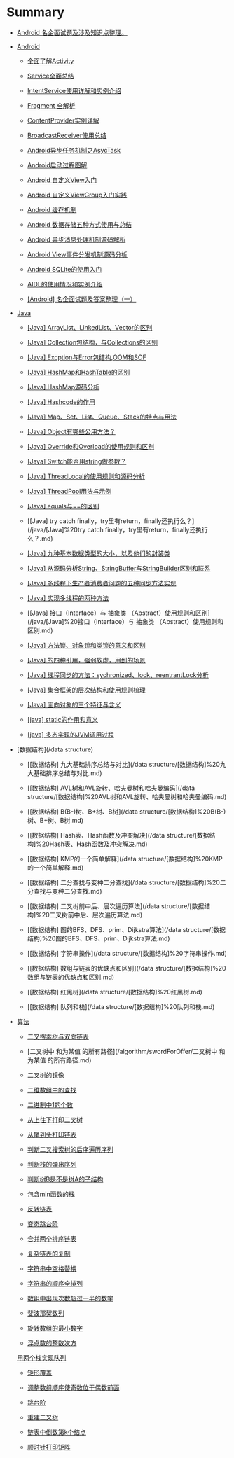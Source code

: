 

# Summary


* [Android 名企面试题及涉及知识点整理。](README.md)

* [Android](/android)

	* [全面了解Activity](/android/全面了解Activity.md)

	* [Service全面总结](/android/Service全面总结.md)

	* [IntentService使用详解和实例介绍](/android/IntentService使用详解和实例介绍.md)

	* [Fragment 全解析](/android/Fragment%20全解析.md)

	* [ContentProvider实例详解](/android/ContentProvider实例详解.md)

	* [BroadcastReceiver使用总结](/android/BroadcastReceiver使用总结.md)

	* [Android异步任务机制之AsycTask](/android/Android异步任务机制之AsycTask.md)

	* [Android启动过程图解](/android/Android启动过程图解.md)

	* [Android 自定义View入门](/android/Android%20自定义View入门.md)

	* [Android 自定义ViewGroup入门实践](/android/Android%20自定义ViewGroup入门实践.md)

	* [Android 缓存机制](/android/Android%20缓存机制.md)

	* [Android 数据存储五种方式使用与总结](/android/Android%20数据存储五种方式使用与总结.md)

	* [Android 异步消息处理机制源码解析](/android/Android%20异步消息处理机制源码解析.md)

	* [Android View事件分发机制源码分析](/android/Android%20View事件分发机制源码分析.md)

	* [Android SQLite的使用入门](/android/Android%20SQLite的使用入门.md)

	* [AIDL的使用情况和实例介绍](/android/AIDL的使用情况和实例介绍.md)

	* [[Android] 名企面试题及答案整理（一）](/android/[Android]%20名企面试题及答案整理（一）.md) 

  
* [Java](/java)

	* [[Java] ArrayList、LinkedList、Vector的区别](/java/[Java]%20ArrayList%E3%80%81LinkedList%E3%80%81Vector的区别.md)

	* [[Java] Collection包结构，与Collections的区别](/java/[Java]%20Collection包结构，与Collections的区别.md)

	* [[Java] Excption与Error包结构,OOM和SOF](/java/[Java]%20Excption与Error包结构,OOM和SOF.md)

	* [[Java] HashMap和HashTable的区别](/java/[Java]%20HashMap和HashTable的区别.md)

	* [[Java] HashMap源码分析](/java/[Java]%20HashMap源码分析.md)

	* [[Java] Hashcode的作用](/java/[Java]%20Hashcode的作用.md)

	* [[Java] Map、Set、List、Queue、Stack的特点与用法](/java/[Java]%20Map、Set、List、Queue、Stack的特点与用法.md)
 
	* [[Java] Object有哪些公用方法？](/java/[Java]%20Object有哪些公用方法？.md)

	* [[Java] Override和Overload的使用规则和区别](/java/[Java]%20Override和Overload的使用规则和区别.md)

	* [[Java] Switch能否用string做参数？](/java/[Java]%20Switch能否用string做参数？.md)

	* [[Java] ThreadLocal的使用规则和源码分析](/java/[Java]%20ThreadLocal的使用规则和源码分析.md)

	* [[Java] ThreadPool用法与示例](/java/[Java]%20ThreadPool用法与示例.md)
	* [[Java] equals与==的区别](/java/[Java]%20equals与==的区别.md)

	* [[Java] try catch finally，try里有return，finally还执行么？](/java/[Java]%20try catch finally，try里有return，finally还执行么？.md)

	* [[Java] 九种基本数据类型的大小，以及他们的封装类](/java/[Java]%20九种基本数据类型的大小，以及他们的封装类.md)

	* [[Java] 从源码分析String、StringBuffer与StringBuilder区别和联系](/java/[Java]%20从源码分析String、StringBuffer与StringBuilder区别和联系.md)

	* [[Java] 多线程下生产者消费者问题的五种同步方法实现](/java/[Java]%20多线程下生产者消费者问题的五种同步方法实现.md)

	* [[Java] 实现多线程的两种方法](/java/[Java]%20实现多线程的两种方法.md)

	* [[Java] 接口（Interface）与 抽象类 （Abstract）使用规则和区别](/java/[Java]%20接口（Interface）与 抽象类 （Abstract）使用规则和区别.md)

	* [[Java] 方法锁、对象锁和类锁的意义和区别](/java/[Java]%20方法锁、对象锁和类锁的意义和区别.md)

	* [[Java] 的四种引用，强弱软虚，用到的场景](/java/[Java]%20的四种引用，强弱软虚，用到的场景.md)

	* [[Java] 线程同步的方法：sychronized、lock、reentrantLock分析](/java/[Java]%20线程同步的方法：sychronized、lock、reentrantLock分析.md)

	* [[Java] 集合框架的层次结构和使用规则梳理](/java/[Java]%20集合框架的层次结构和使用规则梳理.md)

	* [[Java] 面向对象的三个特征与含义](/java/[Java]%20面向对象的三个特征与含义.md)

	* [[java] static的作用和意义](/java/[java]%20static的作用和意义.md)

	* [[java] 多态实现的JVM调用过程](/java/[java]%20多态实现的JVM调用过程.md)


* [数据结构](/data structure)

	* [[数据结构] 九大基础排序总结与对比](/data structure/[数据结构]%20九大基础排序总结与对比.md)

	* [[数据结构] AVL树和AVL旋转、哈夫曼树和哈夫曼编码](/data structure/[数据结构]%20AVL树和AVL旋转、哈夫曼树和哈夫曼编码.md)

	* [[数据结构] B(B-)树、B+树、B树](/data structure/[数据结构]%20B(B-)树、B+树、B树.md)

	* [[数据结构] Hash表、Hash函数及冲突解决](/data structure/[数据结构]%20Hash表、Hash函数及冲突解决.md)

	* [[数据结构] KMP的一个简单解释](/data structure/[数据结构]%20KMP的一个简单解释.md)

	* [[数据结构] 二分查找与变种二分查找](/data structure/[数据结构]%20二分查找与变种二分查找.md)

	* [[数据结构] 二叉树前中后、层次遍历算法](/data structure/[数据结构]%20二叉树前中后、层次遍历算法.md)

	* [[数据结构] 图的BFS、DFS、prim、Dijkstra算法](/data structure/[数据结构]%20图的BFS、DFS、prim、Dijkstra算法.md)

	* [[数据结构] 字符串操作](/data structure/[数据结构]%20字符串操作.md)

	* [[数据结构] 数组与链表的优缺点和区别](/data structure/[数据结构]%20数组与链表的优缺点和区别.md)

	* [[数据结构] 红黑树](/data structure/[数据结构]%20红黑树.md)

	* [[数据结构] 队列和栈](/data structure/[数据结构]%20队列和栈.md)

* [算法](/algorithm)

	* [二叉搜索树与双向链表](/algorithm/swordForOffer/二叉搜索树与双向链表.md)

	* [二叉树中 和为某值 的所有路径](/algorithm/swordForOffer/二叉树中 和为某值 的所有路径.md)

	* [二叉树的镜像](/algorithm/swordForOffer/二叉树的镜像.md)

	* [二维数组中的查找](/algorithm/swordForOffer/二维数组中的查找.md)

	* [二进制中1的个数](/algorithm/swordForOffer/二进制中1的个数.md)

	* [从上往下打印二叉树](/algorithm/swordForOffer/从上往下打印二叉树.md)

	* [从尾到头打印链表](/algorithm/swordForOffer/从尾到头打印链表.md)

	* [判断二叉搜索树的后序遍历序列](/algorithm/swordForOffer/判断二叉搜索树的后序遍历序列.md)

	* [判断栈的弹出序列](/algorithm/swordForOffer/判断栈的弹出序列.md)

	* [判断树B是不是树A的子结构](/algorithm/swordForOffer/判断树B是不是树A的子结构.md)

	* [包含min函数的栈](/algorithm/swordForOffer/包含min函数的栈.md)

	* [反转链表](/algorithm/swordForOffer/反转链表.md)

	* [变态跳台阶](/algorithm/swordForOffer/变态跳台阶.md)

	* [合并两个排序链表](/algorithm/swordForOffer/合并两个排序链表.md)

	* [复杂链表的复制](/algorithm/swordForOffer/复杂链表的复制.md)

	* [字符串中空格替换](/algorithm/swordForOffer/字符串中空格替换.md)

	* [字符串的顺序全排列](/字符串的顺序全排列.md)

	* [数组中出现次数超过一半的数字](/algorithm/swordForOffer/数组中出现次数超过一半的数字.md)

	* [斐波那契数列](/algorithm/swordForOffer/斐波那契数列.md)

	* [旋转数组的最小数字](/algorithm/swordForOffer/旋转数组的最小数字.md)

	* [浮点数的整数次方](/algorithm/swordForOffer/浮点数的整数次方.md)

	 [用两个栈实现队列](/algorithm/swordForOffer/用两个栈实现队列.md)

	* [矩形覆盖](/algorithm/swordForOffer/矩形覆盖.md)

	* [调整数组顺序使奇数位于偶数前面](/algorithm/swordForOffer/调整数组顺序使奇数位于偶数前面.md)

	* [跳台阶](/algorithm/swordForOffer/跳台阶.md)

	* [重建二叉树](/algorithm/swordForOffer/重建二叉树.md)

	* [链表中倒数第k个结点](/algorithm/swordForOffer/链表中倒数第k个结点.md)

	* [顺时针打印矩阵](/algorithm/swordForOffer/顺时针打印矩阵.md)








